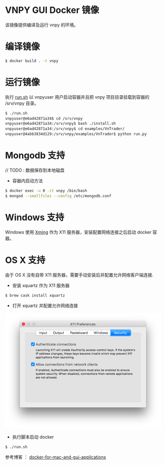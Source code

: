 # VNPY GUI Docker 镜像

该镜像提供编译及运行 vnpy 的环境。



# 编译镜像

~~~sh
$ docker build . -t vnpy
~~~



# 运行镜像

执行 [run.sh](./run.sh) 以 vnpyuser 用户启动容器并且把 vnpy 项目目录挂载到容器的 /srv/vnpy 目录。

~~~sh
$ ./run.sh
vnpyuser@e6ad42871a34$ cd /srv/vnpy
vnpyuser@e6ad42871a34:/srv/vnpy$ bash ./install.sh
vnpyuser@e6ad42871a34:/srv/vnpy$ cd examples/VnTrader/
vnpyuser@4abb3834d129:/srv/vnpy/examples/VnTrader$ python run.py
~~~



# Mongodb 支持

// TODO : 数据保存到本地磁盘

* 容器内启动方法

~~~sh
$ docker exec -u 0 -it vnpy /bin/bash
$ mongod --smallfiles --config /etc/mongodb.conf
~~~



# Windows 支持

Windows 使用 [Xming](http://www.straightrunning.com/XmingNotes/) 作为 X11 服务器，安装配置网络连接之后启动 docker 容器。



# OS X 支持

由于 OS X 没有自带 X11 服务器，需要手动安装后并配置允许网络客户端连接.

* 安装 xquartz 作为 X11 服务器

~~~sh
$ brew cask install xquartz
~~~

* 打开 xquartz 并配置允许网络连接

![xquartz config](xquartz_preferences.png)

* 执行脚本启动 docker

~~~sh
$ ./run.sh
~~~

参考博客 ： [docker-for-mac-and-gui-applications](https://fredrikaverpil.github.io/2016/07/31/docker-for-mac-and-gui-applications/)





